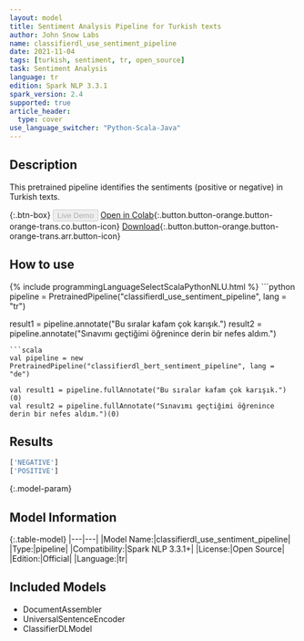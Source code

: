 ```yaml
---
layout: model
title: Sentiment Analysis Pipeline for Turkish texts
author: John Snow Labs
name: classifierdl_use_sentiment_pipeline
date: 2021-11-04
tags: [turkish, sentiment, tr, open_source]
task: Sentiment Analysis
language: tr
edition: Spark NLP 3.3.1
spark_version: 2.4
supported: true
article_header:
  type: cover
use_language_switcher: "Python-Scala-Java"
---
```


## Description

This pretrained pipeline identifies the sentiments (positive or negative) in Turkish texts.

{:.btn-box}
<button class="button button-orange" disabled>Live Demo</button>
[Open in Colab](https://colab.research.google.com/github/JohnSnowLabs/spark-nlp-workshop/blob/master/tutorials/Certification_Trainings/Healthcare/1.Clinical_Named_Entity_Recognition_Model.ipynb){:.button.button-orange.button-orange-trans.co.button-icon}
[Download](https://s3.amazonaws.com/auxdata.johnsnowlabs.com/public/models/classifierdl_use_sentiment_pipeline_tr_3.3.1_2.4_1636020950989.zip){:.button.button-orange.button-orange-trans.arr.button-icon}

## How to use



<div class="tabs-box" markdown="1">
{% include programmingLanguageSelectScalaPythonNLU.html %}
```python
pipeline = PretrainedPipeline("classifierdl_use_sentiment_pipeline", lang = "tr")

result1 = pipeline.annotate("Bu sıralar kafam çok karışık.")
result2 = pipeline.annotate("Sınavımı geçtiğimi öğrenince derin bir nefes aldım.")
```
```scala
val pipeline = new PretrainedPipeline("classifierdl_bert_sentiment_pipeline", lang = "de")

val result1 = pipeline.fullAnnotate("Bu sıralar kafam çok karışık.")(0)
val result2 = pipeline.fullAnnotate("Sınavımı geçtiğimi öğrenince derin bir nefes aldım.")(0)
```
</div>

## Results

```bash
['NEGATIVE']
['POSITIVE']
```

{:.model-param}
## Model Information

{:.table-model}
|---|---|
|Model Name:|classifierdl_use_sentiment_pipeline|
|Type:|pipeline|
|Compatibility:|Spark NLP 3.3.1+|
|License:|Open Source|
|Edition:|Official|
|Language:|tr|

## Included Models

- DocumentAssembler
- UniversalSentenceEncoder
- ClassifierDLModel